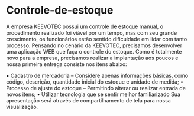 # Controle-de-estoque

A empresa KEEVOTEC possui um controle de estoque manual, o procedimento realizado foi viável por um tempo, mas com seu grande crescimento, os funcionários estão sentido dificuldade em lidar com tanto processo.
Pensando no cenário da KEEVOTEC, precisamos desenvolver uma aplicação WEB que faça o controle do estoque. Como é totalmente novo para a empresa, precisamos realizar a implantação aos poucos e nossa primeira entrega consiste nos itens abaixo:

• Cadastro de mercadoria – Considere apenas informações básicas, como código, descrição, quantidade inicial do estoque e unidade de medida;
• Processo de ajuste do estoque – Permitindo alterar ou realizar entrada de novos itens;
• Utilizar tecnologia que se sentir melhor familiarizado Sua apresentação será através de compartilhamento de tela para nossa visualização. 

